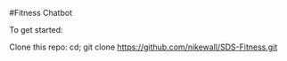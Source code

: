 #Fitness Chatbot

To get started:

Clone this repo: cd; git clone https://github.com/nikewall/SDS-Fitness.git
